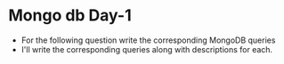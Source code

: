 # Mongo db Day-1 
  - For the following question write the corresponding MongoDB queries
  - I'll write the corresponding queries along with descriptions for each.
